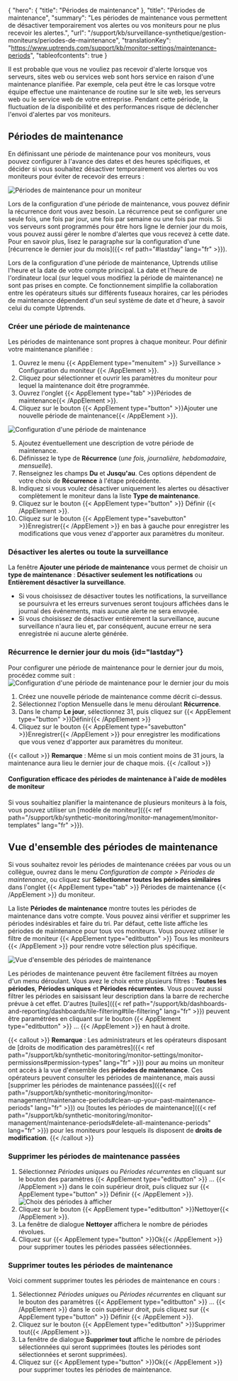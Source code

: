 {
"hero": {
"title": "Périodes de maintenance"
},
"title": "Périodes de maintenance",
"summary": "Les périodes de maintenance vous permettent de désactiver temporairement vos alertes ou vos moniteurs pour ne plus recevoir les alertes.",
"url": "/support/kb/surveillance-synthetique/gestion-moniteurs/periodes-de-maintenance",
"translationKey": "https://www.uptrends.com/support/kb/monitor-settings/maintenance-periods",
"tableofcontents": true
}

Il est probable que vous ne vouliez pas recevoir d'alerte lorsque vos serveurs, sites web ou services web sont hors service en raison d'une maintenance planifiée. Par exemple, cela peut être le cas lorsque votre équipe effectue une maintenance de routine sur le site web, les serveurs web ou le service web de votre entreprise. Pendant cette période, la fluctuation de la disponibilité et des performances risque de déclencher l'envoi d'alertes par vos moniteurs.

## Périodes de maintenance

En définissant une période de maintenance pour vos moniteurs, vous pouvez configurer à l'avance des dates et des heures spécifiques, et décider si vous souhaitez désactiver temporairement vos alertes ou vos moniteurs pour éviter de recevoir des erreurs :

![Périodes de maintenance pour un moniteur](/img/content/gif-monitor-maintenance-periods.gif)


Lors de la configuration d'une période de maintenance, vous pouvez définir la récurrence dont vous avez besoin. La récurrence peut se configurer une seule fois, une fois par jour, une fois par semaine ou une fois par mois. Si vos serveurs sont programmés pour être hors ligne le dernier jour du mois, vous pouvez aussi gérer le nombre d'alertes que vous recevez à cette date. Pour en savoir plus, lisez le paragraphe sur la configuration d'une [récurrence le dernier jour du mois]({{< ref path="#lastday" lang="fr" >}}).

Lors de la configuration d'une période de maintenance, Uptrends utilise l'heure et la date de votre compte principal. La date et l'heure de l'ordinateur local (sur lequel vous modifiez la période de maintenance) ne sont pas prises en compte. Ce fonctionnement simplifie la collaboration entre les opérateurs situés sur différents fuseaux horaires, car les périodes de maintenance dépendent d'un seul système de date et d'heure, à savoir celui du compte Uptrends.

### Créer une période de maintenance

Les périodes de maintenance sont propres à chaque moniteur. Pour définir votre maintenance planifiée :

1. Ouvrez le menu {{< AppElement type="menuitem" >}} Surveillance > Configuration du moniteur {{< /AppElement >}}.
2. Cliquez pour sélectionner et ouvrir les paramètres du moniteur pour lequel la maintenance doit être programmée.
3. Ouvrez l'onglet {{< AppElement type="tab" >}}Périodes de maintenance{{< /AppElement >}}.
4. Cliquez sur le bouton {{< AppElement type="button" >}}Ajouter une nouvelle période de maintenance{{< /AppElement >}}.

![Configuration d'une période de maintenance](/img/content/scr-Maintenance-period-setup.min.png)

5. Ajoutez éventuellement une description de votre période de maintenance.
6. Définissez le type de **Récurrence** (*une fois, journalière, hebdomadaire, mensuelle*).
7. Renseignez les champs **Du** et **Jusqu'au**. Ces options dépendent de votre choix de **Récurrence** à l'étape précédente.
8. Indiquez si vous voulez désactiver uniquement les alertes ou désactiver complètement le moniteur dans la liste **Type de maintenance**.
9. Cliquez sur le bouton {{< AppElement type="button" >}} Définir {{< /AppElement >}}.
10. Cliquez sur le bouton {{< AppElement type="savebutton" >}}Enregistrer{{< /AppElement >}} en bas à gauche pour enregistrer les modifications que vous venez d'apporter aux paramètres du moniteur.

### Désactiver les alertes ou toute la surveillance

La fenêtre **Ajouter une période de maintenance** vous permet de choisir un **type de maintenance** : **Désactiver seulement les notifications** ou **Entièrement désactiver la surveillance**.

- Si vous choisissez de désactiver toutes les notifications, la surveillance se poursuivra et les erreurs survenues seront toujours affichées dans le journal des événements, mais aucune alerte ne sera envoyée.
- Si vous choisissez de désactiver entièrement la surveillance, aucune surveillance n'aura lieu et, par conséquent, aucune erreur ne sera enregistrée ni aucune alerte générée.

### Récurrence le dernier jour du mois {id="lastday"}

Pour configurer une période de maintenance pour le dernier jour du mois, procédez comme suit :
![Configuration d'une période de maintenance pour le dernier jour du mois](/img/content/scr-maintenance-last-day-month.min.png)
1. Créez une nouvelle période de maintenance comme décrit ci-dessus.
2. Sélectionnez l'option Mensuelle dans le menu déroulant **Récurrence**.
3. Dans le champ **Le jour**, sélectionnez 31, puis cliquez sur {{< AppElement type="button" >}}Définir{{< /AppElement >}}
4. Cliquez sur le bouton {{< AppElement type="savebutton" >}}Enregistrer{{< /AppElement >}} pour enregistrer les modifications que vous venez d'apporter aux paramètres du moniteur.

{{< callout >}} **Remarque** : Même si un mois contient moins de 31 jours, la maintenance aura lieu le dernier jour de chaque mois.   {{< /callout >}}

#### Configuration efficace des périodes de maintenance à l'aide de modèles de moniteur

Si vous souhaitiez planifier la maintenance de plusieurs moniteurs à la fois, vous pouvez utiliser un [modèle de moniteur]({{< ref path="/support/kb/synthetic-monitoring/monitor-management/monitor-templates" lang="fr" >}}).

## Vue d'ensemble des périodes de maintenance

Si vous souhaitez revoir les périodes de maintenance créées par vous ou un collègue, ouvrez dans le menu *Configuration de compte > Périodes de maintenance*, ou cliquez sur **Sélectionner toutes les périodes similaires** dans l'onglet {{< AppElement type="tab" >}} Périodes de maintenance {{< /AppElement >}} du moniteur.

La liste **Périodes de maintenance** montre toutes les périodes de maintenance dans votre compte. Vous pouvez ainsi vérifier et supprimer les périodes indésirables et faire du tri. Par défaut, cette liste affiche les périodes de maintenance pour tous vos moniteurs. Vous pouvez utiliser le filtre de moniteur {{< AppElement type="editbutton" >}} Tous les moniteurs {{< /AppElement >}} pour rendre votre sélection plus spécifique.

![Vue d'ensemble des périodes de maintenance](/img/content/scr-maintenance-period-filter.min.png)

Les périodes de maintenance peuvent être facilement filtrées au moyen d'un menu déroulant. Vous avez le choix entre plusieurs filtres : **Toutes les périodes**, **Périodes uniques** et **Périodes récurrentes**. Vous pouvez aussi filtrer les périodes en saisissant leur description dans la barre de recherche prévue à cet effet. D'autres [tuiles]({{< ref path="/support/kb/dashboards-and-reporting/dashboards/tile-filtering#tile-filtering" lang="fr" >}}) peuvent être paramétrées en cliquant sur le bouton {{< AppElement type="editbutton" >}} ... {{< /AppElement >}} en haut à droite.

{{< callout >}} **Remarque** : Les administrateurs et les opérateurs disposant de [droits de modification des paramètres]({{< ref path="/support/kb/synthetic-monitoring/monitor-settings/monitor-permissions#permission-types" lang="fr" >}}) pour au moins un moniteur ont accès à la vue d'ensemble des **périodes de maintenance**. Ces opérateurs peuvent consulter les périodes de maintenance, mais aussi [supprimer les périodes de maintenance passées]({{< ref path="/support/kb/synthetic-monitoring/monitor-management/maintenance-periods#clean-up-your-past-maintenance-periods" lang="fr" >}}) ou [toutes les périodes de maintenance]({{< ref path="/support/kb/synthetic-monitoring/monitor-management/maintenance-periods#delete-all-maintenance-periods" lang="fr" >}}) pour les moniteurs pour lesquels ils disposent de **droits de modification**. {{< /callout >}}

### Supprimer les périodes de maintenance passées

1. Sélectionnez *Périodes uniques* ou *Périodes récurrentes* en cliquant sur le bouton des paramètres {{< AppElement type="editbutton" >}} … {{< /AppElement >}} dans le coin supérieur droit, puis cliquez sur {{< AppElement type="button" >}} Définir {{< /AppElement >}}.
   ![Choix des périodes à afficher](/img/content/scr-maintenance-choose-periods.min.png)
2. Cliquez sur le bouton {{< AppElement type="editbutton" >}}Nettoyer{{< /AppElement >}}.
3. La fenêtre de dialogue **Nettoyer** affichera le nombre de périodes révolues.
4. Cliquez sur {{< AppElement type="button" >}}Ok{{< /AppElement >}} pour supprimer toutes les périodes passées sélectionnées.

### Supprimer toutes les périodes de maintenance

Voici comment supprimer toutes les périodes de maintenance en cours :

1. Sélectionnez *Périodes uniques* ou *Périodes récurrentes* en cliquant sur le bouton des paramètres {{< AppElement type="editbutton" >}} … {{< /AppElement >}} dans le coin supérieur droit, puis cliquez sur {{< AppElement type="button" >}} Définir {{< /AppElement >}}.
2. Cliquez sur le bouton {{< AppElement type="editbutton" >}}Supprimer tout{{< /AppElement >}}.
3. La fenêtre de dialogue **Supprimer tout** affiche le nombre de périodes sélectionnées qui seront supprimées (toutes les périodes sont sélectionnées et seront supprimées).
4. Cliquez sur {{< AppElement type="button" >}}Ok{{< /AppElement >}} pour supprimer toutes les périodes de maintenance.

